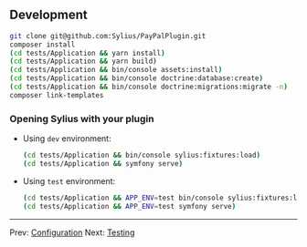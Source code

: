 ## Development

```bash
git clone git@github.com:Sylius/PayPalPlugin.git
composer install
(cd tests/Application && yarn install)
(cd tests/Application && yarn build)
(cd tests/Application && bin/console assets:install)
(cd tests/Application && bin/console doctrine:database:create)
(cd tests/Application && bin/console doctrine:migrations:migrate -n)
composer link-templates
```

### Opening Sylius with your plugin

- Using `dev` environment:

    ```bash
    (cd tests/Application && bin/console sylius:fixtures:load)
    (cd tests/Application && symfony serve)
    ```

- Using `test` environment:

    ```bash
    (cd tests/Application && APP_ENV=test bin/console sylius:fixtures:load)
    (cd tests/Application && APP_ENV=test symfony serve)
    ```

---

Prev: [Configuration](configuration.md)
Next: [Testing](testing.md)
